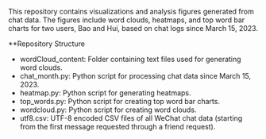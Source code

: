 This repository contains visualizations and analysis figures generated from chat data. The figures include word clouds, heatmaps, and top word bar charts for two users, Bao and Hui, based on chat logs since March 15, 2023.

**Repository Structure

- wordCloud_content: Folder containing text files used for generating word clouds.
- chat_month.py: Python script for processing chat data since March 15, 2023.
- heatmap.py: Python script for generating heatmaps.
- top_words.py: Python script for creating top word bar charts.
- wordcloud.py: Python script for creating word clouds.
- utf8.csv: UTF-8 encoded CSV files of all WeChat chat data (starting from the first message requested through a friend request).
